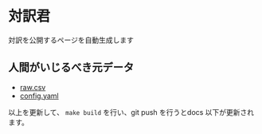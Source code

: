 # 対訳君

対訳を公開するページを自動生成します


## 人間がいじるべき元データ

- [raw.csv](./raw.csv)
- [config.yaml](./config.yaml)

以上を更新して、 `make build` を行い、git push を行うとdocs 以下が更新されます。
